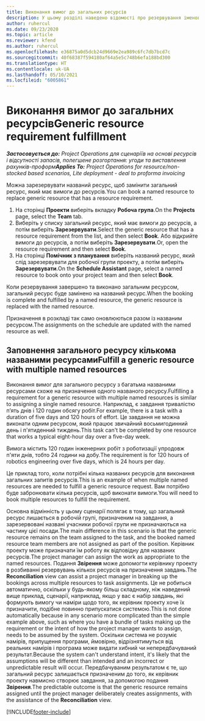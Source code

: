 ```yaml
---
title: Виконання вимог до загальних ресурсів
description: У цьому розділі наведено відомості про резервування іменованих ресурсів для загальних вимог до ресурсів.
author: ruhercul
ms.date: 09/23/2020
ms.topic: article
ms.reviewer: kfend
ms.author: ruhercul
ms.openlocfilehash: e36875a0d5dcb24d9669e2ea989c6fc7db7bcd7c
ms.sourcegitcommit: 40f68387f594180af64a5e5c748b6efa188bd300
ms.translationtype: HT
ms.contentlocale: uk-UA
ms.lasthandoff: 05/10/2021
ms.locfileid: "6005861"
---
```

# <a name="generic-resource-requirement-fulfillment"></a><span data-ttu-id="01d0f-103">Виконання вимог до загальних ресурсів</span><span class="sxs-lookup"><span data-stu-id="01d0f-103">Generic resource requirement fulfillment</span></span>

<span data-ttu-id="01d0f-104">_**Застосовується до:** Project Operations для сценаріїв на основі ресурсів і відсутності запасів, полегшене розгортання: угоди та виставлення рахунків-проформ_</span><span class="sxs-lookup"><span data-stu-id="01d0f-104">_**Applies To:** Project Operations for resource/non-stocked based scenarios, Lite deployment - deal to proforma invoicing_</span></span>

<span data-ttu-id="01d0f-105">Можна зарезервувати названий ресурс, щоб замінити загальний ресурс, який має вимоги до ресурсів.</span><span class="sxs-lookup"><span data-stu-id="01d0f-105">You can book a named resource to replace generic resource that has a resource requirement.</span></span>

1. <span data-ttu-id="01d0f-106">На сторінці **Проекти** виберіть вкладку **Робоча група**.</span><span class="sxs-lookup"><span data-stu-id="01d0f-106">On the **Projects** page, select the **Team** tab.</span></span>
2. <span data-ttu-id="01d0f-107">Виберіть у списку загальний ресурс, який має вимоги до ресурсів, а потім виберіть **Зарезервувати**.</span><span class="sxs-lookup"><span data-stu-id="01d0f-107">Select the generic resource that has a resource requirement from the list, and then select **Book**.</span></span> <span data-ttu-id="01d0f-108">Або відкрийте вимоги до ресурсів, а потім виберіть **Зарезервувати**.</span><span class="sxs-lookup"><span data-stu-id="01d0f-108">Or, open the resource requirement and then select **Book**.</span></span>
3. <span data-ttu-id="01d0f-109">На сторінці **Помічник з планування** виберіть названий ресурс, який слід зарезервувати для робочої групи проекту, а потім виберіть **Зарезервувати**.</span><span class="sxs-lookup"><span data-stu-id="01d0f-109">On the **Schedule Assistant** page, select a named resource to book onto your project team and then select **Book**.</span></span>

<span data-ttu-id="01d0f-110">Коли резервування завершено та виконано загальним ресурсом, загальний ресурс буде замінено на названий ресурс.</span><span class="sxs-lookup"><span data-stu-id="01d0f-110">When the booking is complete and fulfilled by a named resource, the generic resource is replaced with the named resource.</span></span>

<span data-ttu-id="01d0f-111">Призначення в розкладі так само оновлюються разом із названим ресурсом.</span><span class="sxs-lookup"><span data-stu-id="01d0f-111">The assignments on the schedule are updated with the named resource as well.</span></span>

## <a name="fulfill-a-generic-resource-with-multiple-named-resources"></a><span data-ttu-id="01d0f-112">Заповнення загального ресурсу кількома названими ресурсами</span><span class="sxs-lookup"><span data-stu-id="01d0f-112">Fulfill a generic resource with multiple named resources</span></span>
<span data-ttu-id="01d0f-113">Виконання вимог для загального ресурсу з багатьма названими ресурсами схоже на призначення одного названого ресурсу.</span><span class="sxs-lookup"><span data-stu-id="01d0f-113">Fulfilling a requirement for a generic resource with multiple named resources is similar to assigning a single named resource.</span></span> <span data-ttu-id="01d0f-114">Наприклад, є завдання тривалістю п’ять днів і 120 годин обсягу робіт.</span><span class="sxs-lookup"><span data-stu-id="01d0f-114">For example, there is a task with a duration of five days and 120 hours of effort.</span></span> <span data-ttu-id="01d0f-115">Це завдання не можна виконати одним ресурсом, який працює звичайний восьмигодинний день і п'ятиденний тиждень.</span><span class="sxs-lookup"><span data-stu-id="01d0f-115">This task can't be completed by one resource that works a typical eight-hour day over a five-day week.</span></span> 

<span data-ttu-id="01d0f-116">Вимога містить 120 годин інженерних робіт з роботизації упродовж п'яти днів, тобто 24 години на добу.</span><span class="sxs-lookup"><span data-stu-id="01d0f-116">The requirement is for 120 hours of robotics engineering over five days, which is 24 hours per day.</span></span>

<span data-ttu-id="01d0f-117">Це приклад того, коли потрібні кілька названих ресурсів для виконання загальних запитів ресурсів.</span><span class="sxs-lookup"><span data-stu-id="01d0f-117">This is an example of when multiple named resources are needed to fulfill a generic resource request.</span></span> <span data-ttu-id="01d0f-118">Вам потрібно буде забронювати кілька ресурсів, щоб виконати вимоги.</span><span class="sxs-lookup"><span data-stu-id="01d0f-118">You will need to book multiple resources to fulfill the requirement.</span></span>

<span data-ttu-id="01d0f-119">Основна відмінність у цьому сценарії полягає в тому, що загальний ресурс лишається в робочій групі, призначеним на завдання, а зарезервовані названі учасники робочої групи не призначаються на частину цієї посади.</span><span class="sxs-lookup"><span data-stu-id="01d0f-119">The main difference in this scenario is that the generic resource remains on the team assigned to the task, and the booked named resource team members are not assigned as part of the position.</span></span> <span data-ttu-id="01d0f-120">Керівник проекту може призначати їм роботу як відповідну для названих ресурсів.</span><span class="sxs-lookup"><span data-stu-id="01d0f-120">The project manager can assign the work as appropriate to the named resources.</span></span> <span data-ttu-id="01d0f-121">Подання **Звірення** може допомогти керівнику проекту в розбиванні резервувань кількох ресурсів на призначення завдань.</span><span class="sxs-lookup"><span data-stu-id="01d0f-121">The **Reconciliation** view can assist a project manager in breaking up the bookings across multiple resources to task assignments.</span></span> <span data-ttu-id="01d0f-122">Це не робиться автоматично, оскільки у будь-якому більш складному, ніж наведений вище приклад, сценарії, наприклад, якщо у вас є набір завдань, які формують вимогу чи наміри щодо того, як керівник проекту хоче їх призначити, подібне повинно припускатися системою.</span><span class="sxs-lookup"><span data-stu-id="01d0f-122">This is not done automatically because in any scenario more complicated than the simple example above, such as where you have a bundle of tasks making up the requirement or the intent of how the project manager wants to assign, needs to be assumed by the system.</span></span> <span data-ttu-id="01d0f-123">Оскільки система не розуміє намірів, припущення програми, ймовірно, відрізнятимуться від реальних намірів і програма може видати хибний чи непередбачуваний результат.</span><span class="sxs-lookup"><span data-stu-id="01d0f-123">Because the system can't understand intent, it's likely that the assumptions will be different than intended and an incorrect or unpredictable result will occur.</span></span> <span data-ttu-id="01d0f-124">Передбачуваним результатом є те, що загальний ресурс залишається призначеним до того, як керівник проекту навмисно створює завдання, за допомогою подання **Звірення**.</span><span class="sxs-lookup"><span data-stu-id="01d0f-124">The predictable outcome is that the generic resource remains assigned until the project manager deliberately creates assignments, with the assistance of the **Reconciliation** view.</span></span>




[!INCLUDE[footer-include](../includes/footer-banner.md)]